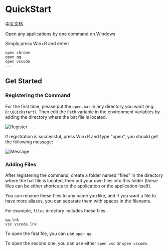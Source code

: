 # QuickStart

[中文文档](./README_CN.md)

Open any applications by one command on Windows

Simply press Win+R and enter:
```batchfile
open chrome
open qq
open vscode
...
```

## Get Started
### Registering the Command
For the first time, please put the `open.bat` in any directory you want (e.g. `D:\Quickstart`). Then edit the `Path` variable in the environment variables by adding the directory where the bat file is located.

![Register](https://s1.ax1x.com/2020/08/13/dSkxMT.png)

If registration is successful, press Win+R and type "open", you should get the following message:

![Message](https://s1.ax1x.com/2020/08/13/dSA0Fs.png)

### Adding Files
After registering the command, create a folder named "files" in the directory where the bat file is located, then put your own files into this folder (these files can be either shortcuts to the application or the application itself).

You can rename these files to any name you like, and if you want a file to have more aliases, you can separate them with spaces in the filename.

For example, `files` directory includes these files:
```
qq.lnk
vsc vscode.lnk
```
To open the first file, you can use `open qq`.

To open the second one, you can use either `open vsc` or `open vscode`.
